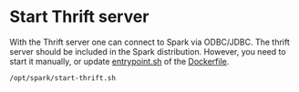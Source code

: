 # Start Thrift server

With the Thrift server one can connect to Spark via ODBC/JDBC. The thrift server should be included in the Spark distribution. However, you need to start it manually, or update [entrypoint.sh](https://github.com/apache/spark/blob/master/resource-managers/kubernetes/docker/src/main/dockerfiles/spark/entrypoint.sh) of the [Dockerfile](https://github.com/apache/spark/blob/master/resource-managers/kubernetes/docker/src/main/dockerfiles/spark/Dockerfile).

```sh
/opt/spark/start-thrift.sh
```
